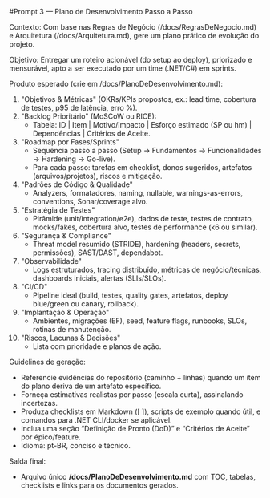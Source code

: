 #Prompt 3 — Plano de Desenvolvimento Passo a Passo

Contexto: Com base nas Regras de Negócio (/docs/RegrasDeNegocio.md) e Arquitetura (/docs/Arquitetura.md), gere um plano prático de evolução do projeto.

Objetivo: Entregar um roteiro acionável (do setup ao deploy), priorizado e mensurável, apto a ser executado por um time (.NET/C#) em sprints.

Produto esperado (crie em /docs/PlanoDeDesenvolvimento.md):
1) "Objetivos & Métricas" (OKRs/KPIs propostos, ex.: lead time, cobertura de testes, p95 de latência, erro %).
2) "Backlog Prioritário" (MoSCoW ou RICE):
   - Tabela: ID | Item | Motivo/Impacto | Esforço estimado (SP ou hm) | Dependências | Critérios de Aceite.
3) "Roadmap por Fases/Sprints"
   - Sequência passo a passo (Setup → Fundamentos → Funcionalidades → Hardening → Go-live).
   - Para cada passo: tarefas em checklist, donos sugeridos, artefatos (arquivos/projetos), riscos e mitigação.
4) "Padrões de Código & Qualidade"
   - Analyzers, formatadores, naming, nullable, warnings-as-errors, conventions, Sonar/coverage alvo.
5) "Estratégia de Testes"
   - Pirâmide (unit/integration/e2e), dados de teste, testes de contrato, mocks/fakes, cobertura alvo, testes de performance (k6 ou similar).
6) "Segurança & Compliance"
   - Threat model resumido (STRIDE), hardening (headers, secrets, permissões), SAST/DAST, dependabot.
7) "Observabilidade"
   - Logs estruturados, tracing distribuído, métricas de negócio/técnicas, dashboards iniciais, alertas (SLIs/SLOs).
8) "CI/CD"
   - Pipeline ideal (build, testes, quality gates, artefatos, deploy blue/green ou canary, rollback).
9) "Implantação & Operação"
   - Ambientes, migrações (EF), seed, feature flags, runbooks, SLOs, rotinas de manutenção.
10) "Riscos, Lacunas & Decisões"
    - Lista com prioridade e planos de ação.

Guidelines de geração:
- Referencie evidências do repositório (caminho + linhas) quando um item do plano deriva de um artefato específico.
- Forneça estimativas realistas por passo (escala curta), assinalando incertezas.
- Produza checklists em Markdown ([ ]), scripts de exemplo quando útil, e comandos para .NET CLI/docker se aplicável.
- Inclua uma seção “Definição de Pronto (DoD)” e “Critérios de Aceite” por épico/feature.
- Idioma: pt-BR, conciso e técnico.

Saída final:
- Arquivo único **/docs/PlanoDeDesenvolvimento.md** com TOC, tabelas, checklists e links para os documentos gerados.
